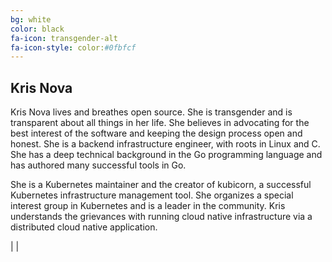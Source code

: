 ```yaml
---
bg: white
color: black
fa-icon: transgender-alt
fa-icon-style: color:#0fbfcf
---
```


## Kris Nova

Kris Nova lives and breathes open source.
She is transgender and is transparent about all things in her life.
She believes in advocating for the best interest of the software and keeping the design process open and honest.
She is a backend infrastructure engineer, with roots in Linux and C.
She has a deep technical background in the Go programming language and has authored many successful tools in Go.

She is a Kubernetes maintainer and the creator of kubicorn, a successful Kubernetes infrastructure management tool.
She organizes a special interest group in Kubernetes and is a leader in the community.
Kris understands the grievances with running cloud native infrastructure via a distributed cloud native application.

<a href="https://www.nivenly.com/"><i class="fa fa-rss-square" aria-hidden="true"></i></a> | 
<a href="https://github.com/kris-nova"><i class="fa fa-github-square" aria-hidden="true"></i></a> | 
<a href="https://twitter.com/kris_nova"><i class="fa fa-twitter-square" aria-hidden="true"></i></a>
